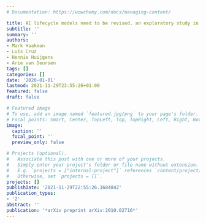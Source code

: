 ```yaml
---
# Documentation: https://wowchemy.com/docs/managing-content/

title: AI lifecycle models need to be revised. an exploratory study in fintech
subtitle: ''
summary: ''
authors:
- Mark Haakman
- Luı́s Cruz
- Hennie Huijgens
- Arie van Deursen
tags: []
categories: []
date: '2020-01-01'
lastmod: 2021-11-29T23:55:26+01:00
featured: false
draft: false

# Featured image
# To use, add an image named `featured.jpg/png` to your page's folder.
# Focal points: Smart, Center, TopLeft, Top, TopRight, Left, Right, BottomLeft, Bottom, BottomRight.
image:
  caption: ''
  focal_point: ''
  preview_only: false

# Projects (optional).
#   Associate this post with one or more of your projects.
#   Simply enter your project's folder or file name without extension.
#   E.g. `projects = ["internal-project"]` references `content/project/deep-learning/index.md`.
#   Otherwise, set `projects = []`.
projects: []
publishDate: '2021-11-29T22:55:26.168484Z'
publication_types:
- '2'
abstract: ''
publication: '*arXiv preprint arXiv:2010.02716*'
---
```

